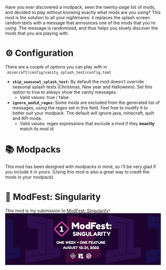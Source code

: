 Have you ever discovered a modpack, seen the twenty-page list of mods, and decided to play without knowing exactly what mods are you using? This mod is the solution to all your nightmares: it replaces the splash screen random texts with a message that announces one of the mods that you're using. The message is randomized, and thus helps you slowly discover the mods that you are playing with.

# ⚙️ Configuration
There are a couple of options you can play with in `.minecraft/config/vanity_splash_text/config.toml`

- **`skip_seasonal_splash_text`:** By default the mod doesn't override seasonal splash texts (Christmas, New year and Halloween). Set this option to true to always show the vanity messages.
  - Valid values: true / false
- **`ignore_modid_regex`:** Some mods are excluded from the generated list of messages, using the regex set in this field. Feel free to modify it to better suit your modpack. The default will ignore java, minecraft, quilt and API mods.
  - Valid values: regex expressions that exclude a mod if they **exactly** match its mod id

# 📚 Modpacks
This mod has been designed with modpacks in mind, so i'll be very glad if you include it in yours. (Using this mod is also a great way to credit the mods in your modpack)

# 🎉 ModFest: Singularity
This mod is my submission to [ModFest: Singularity](https://modfest.net/)!
![ModFest: Singularity banner](https://github.com/ModFest/art/blob/main/1024w/ModFest%20Singularity%20Twitter.jpg?raw=true)
